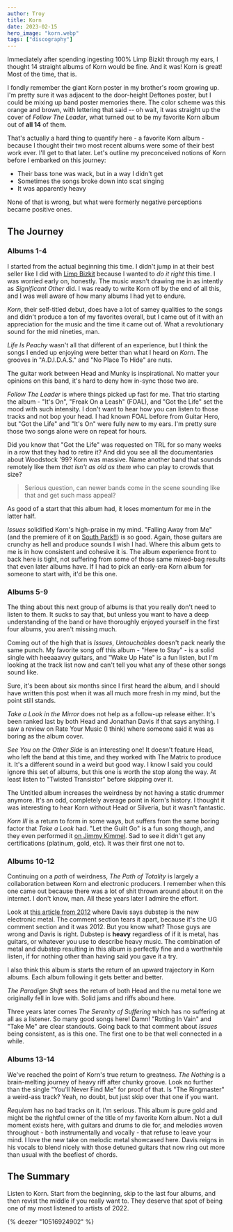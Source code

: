 ```yaml
---
author: Troy
title: Korn
date: 2023-02-15
hero_image: "korn.webp"
tags: ["discography"]
---
```


<!-- @format -->

Immediately after spending ingesting 100% Limp Bizkit through my ears, I thought 14 straight albums of Korn would be fine. And it was! Korn is great! Most of the time, that is.

<!-- excerpt -->

I fondly remember the giant Korn poster in my brother's room growing up. I'm pretty sure it was adjacent to the door-height Deftones poster, but I could be mixing up band poster memories there. The color scheme was this orange and brown, with lettering that said -- oh wait, it was straight up the cover of _Follow The Leader_, what turned out to be my favorite Korn album out of **all 14** of them.

That's actually a hard thing to quantify here - a favorite Korn album - because I thought their two most recent albums were some of their best work ever. I'll get to that later. Let's outline my preconceived notions of Korn before I embarked on this journey:

- Their bass tone was wack, but in a way I didn't get
- Sometimes the songs broke down into scat singing
- It was apparently heavy

None of that is wrong, but what were formerly negative perceptions became positive ones.

## The Journey

### Albums 1-4

I started from the actual beginning this time. I didn't jump in at their best seller like I did with [Limp Bizkit](/limp-bizkit) because I wanted to _do it right_ this time. I was worried early on, honestly. The music wasn't drawing me in as intently as _Significant Other_ did. I was ready to write Korn off by the end of all this, and I was well aware of how many albums I had yet to endure.

_Korn_, their self-titled debut, does have a lot of samey qualities to the songs and didn't produce a ton of my favorites overall, but I came out of it with an appreciation for the music and the time it came out of. What a revolutionary sound for the mid nineties, man.

_Life Is Peachy_ wasn't all that different of an experience, but I think the songs I ended up enjoying were better than what I heard on _Korn_. The grooves in "A.D.I.D.A.S." and "No Place To Hide" are nuts.

The guitar work between Head and Munky is inspirational. No matter your opinions on this band, it's hard to deny how in-sync those two are.

_Follow The Leader_ is where things picked up fast for me. That trio starting the album - "It's On", "Freak On a Leash" (FOAL), and "Got the Life" set the mood with such intensity. I don't want to hear how you can listen to those tracks and not bop your head. I had known FOAL before from Guitar Hero, but "Got the Life" and "It's On" were fully new to my ears. I'm pretty sure those two songs alone were on repeat for hours.

Did you know that "Got the Life" was requested on TRL for so many weeks in a row that they had to retire it? And did you see all the documentaries about Woodstock '99? Korn was massive. Name another band that sounds remotely like them _that isn't as old as them_ who can play to crowds that size?

> Serious question, can newer bands come in the scene sounding like that and get such mass appeal?

As good of a start that this album had, it loses momentum for me in the latter half.

_Issues_ solidified Korn's high-praise in my mind. "Falling Away from Me" (and the premiere of it on [South Park!!](https://www.youtube.com/watch?v=7Ofk-UAHYZE)) is so good. Again, those guitars are crunchy as hell and produce sounds I wish I had. Where this album gets to me is in how consistent and cohesive it is. The album experience front to back here is tight, not suffering from some of those same mixed-bag results that even later albums have. If I had to pick an early-era Korn album for someone to start with, it'd be this one.

### Albums 5-9

The thing about this next group of albums is that you really don't need to listen to them. It sucks to say that, but unless you want to have a deep understanding of the band or have thoroughly enjoyed yourself in the first four albums, you aren't missing much.

Coming out of the high that is _Issues_, _Untouchables_ doesn't pack nearly the same punch. My favorite song off this album - "Here to Stay" - is a solid single with heeaaavvy guitars, and "Wake Up Hate" is a fun listen, but I'm looking at the track list now and can't tell you what any of these other songs sound like.

Sure, it's been about six months since I first heard the album, and I should have written this post when it was all much more fresh in my mind, but the point still stands.

_Take a Look in the Mirror_ does not help as a follow-up release either. It's been ranked last by both Head and Jonathan Davis if that says anything. I saw a review on Rate Your Music (I think) where someone said it was as boring as the album cover.

_See You on the Other Side_ is an interesting one! It doesn't feature Head, who left the band at this time, and they worked with The Matrix to produce it. It's a different sound in a weird but good way. I know I said you could ignore this set of albums, but this one is worth the stop along the way. At least listen to "Twisted Transistor" before skipping over it.

The Untitled album increases the weirdness by not having a static drummer anymore. It's an odd, completely average point in Korn's history. I thought it was interesting to hear Korn without Head or Silveria, but it wasn't fantastic.

_Korn III_ is a return to form in some ways, but suffers from the same boring factor that _Take a Look_ had. "Let the Guilt Go" is a fun song though, and they even performed it [on Jimmy Kimmel](https://www.youtube.com/watch?v=ZWzb5r5lZkY). Sad to see it didn't get any certifications (platinum, gold, etc). It was their first one not to.

### Albums 10-12

Continuing on a _path_ of weirdness, _The Path of Totality_ is largely a collaboration between Korn and electronic producers. I remember when this one came out because there was a lot of shit thrown around about it on the internet. I don't know, man. All these years later I admire the effort.

Look at [this article from 2012](https://www.ultimate-guitar.com/news/general_music_news/jonathan_davis_dubstep_is_the_new_electronic_metal.html) where Davis says dubstep is the new electronic metal. The comment section tears it apart, because it's the UG comment section and it was 2012. But you know what? Those guys are wrong and Davis is right. Dubstep is **heavy** regardless of if it is metal, has guitars, or whatever you use to describe heavy music. The combination of metal and dubstep resulting in this album is perfectly fine and a worthwhile listen, if for nothing other than having said you gave it a try.

I also think this album is starts the return of an upward trajectory in Korn albums. Each album following it gets better and better.

_The Paradigm Shift_ sees the return of both Head and the nu metal tone we originally fell in love with. Solid jams and riffs abound here.

Three years later comes _The Serenity of Suffering_ which has no suffering at all as a listener. So many good songs here! Damn! "Rotting In Vain" and "Take Me" are clear standouts. Going back to that comment about _Issues_ being consistent, as is this one. The first one to be that well connected in a while.

### Albums 13-14

We've reached the point of Korn's true return to greatness. _The Nothing_ is a brain-melting journey of heavy riff after chunky groove. Look no further than the single "You'll Never Find Me" for proof of that. Is "The Ringmaster" a weird-ass track? Yeah, no doubt, but just skip over that one if you want.

_Requiem_ has no bad tracks on it. I'm serious. This album is pure gold and might be the rightful owner of the title of my favorite Korn album. Not a dull moment exists here, with guitars and drums to die for, and melodies woven throughout - both instrumentally and vocally - that refuse to leave your mind. I love the new take on melodic metal showcased here. Davis reigns in his vocals to blend nicely with those detuned guitars that now ring out more than usual with the beefiest of chords.

## The Summary

Listen to Korn. Start from the beginning, skip to the last four albums, and then revist the middle if you really want to. They deserve that spot of being one of my most listened to artists of 2022.

{% deezer "10516924902" %}
